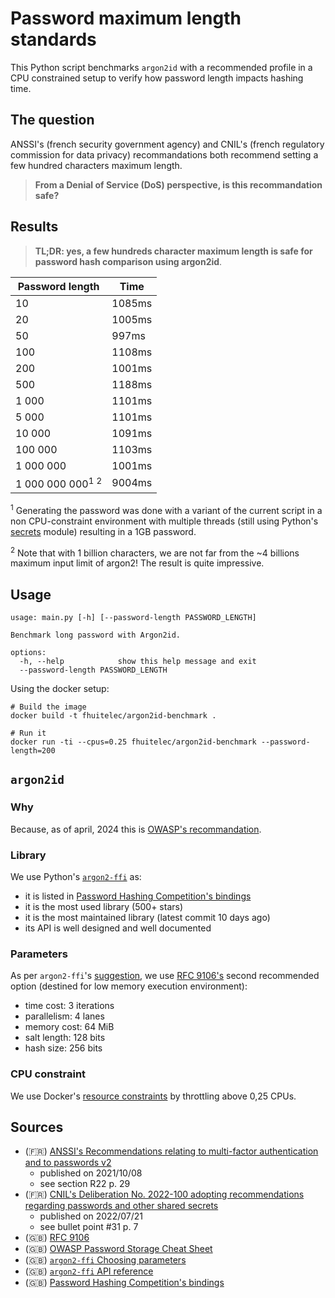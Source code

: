 # Password maximum length standards

This Python script benchmarks `argon2id` with a recommended profile in a CPU constrained setup to verify how password length impacts hashing time.

## The question

ANSSI's (french security government agency) and CNIL's (french regulatory commission for data privacy) recommandations both recommend setting a few hundred characters maximum length.

> **From a Denial of Service (DoS) perspective, is this recommandation safe?**

## Results

> **TL;DR: yes, a few hundreds character maximum length is safe for password hash comparison using argon2id**.

| Password length                        | Time   |
| -------------------------------------- | ------ |
| 10                                     | 1085ms |
| 20                                     | 1005ms |
| 50                                     | 997ms  |
| 100                                    | 1108ms |
| 200                                    | 1001ms |
| 500                                    | 1188ms |
| 1 000                                  | 1101ms |
| 5 000                                  | 1101ms |
| 10 000                                 | 1091ms |
| 100 000                                | 1103ms |
| 1 000 000                              | 1001ms |
| 1 000 000 000<sup>1</sup> <sup>2</sup> | 9004ms |

<sup>1</sup> Generating the password was done with a variant of the current script in a non CPU-constraint environment with multiple threads (still using Python's [secrets](https://docs.python.org/3/library/secrets.html) module) resulting in a 1GB password.

<sup>2</sup> Note that with 1 billion characters, we are not far from the ~4 billions maximum input limit of argon2! The result is quite impressive.

## Usage

```
usage: main.py [-h] [--password-length PASSWORD_LENGTH]

Benchmark long password with Argon2id.

options:
  -h, --help            show this help message and exit
  --password-length PASSWORD_LENGTH
```

Using the docker setup:

```shell
# Build the image
docker build -t fhuitelec/argon2id-benchmark .

# Run it 
docker run -ti --cpus=0.25 fhuitelec/argon2id-benchmark --password-length=200
```

## `argon2id`

### Why

Because, as of april, 2024 this is [OWASP's recommandation](https://cheatsheetseries.owasp.org/cheatsheets/Password_Storage_Cheat_Sheet.html).

### Library

We use Python's [`argon2-ffi`](https://pypi.org/project/argon2-cffi/) as:
- it is listed in [Password Hashing Competition's bindings](https://github.com/p-h-c/phc-winner-argon2?tab=readme-ov-file#bindings)
- it is the most used library (500+ stars)
- it is the most maintained  library (latest commit 10 days ago)
- its API is well designed and well documented

### Parameters

As per `argon2-ffi`'s [suggestion](https://argon2-cffi.readthedocs.io/en/stable/parameters.html), we use [RFC 9106's](https://www.rfc-editor.org/rfc/rfc9106.html) second recommended option (destined for low memory execution environment):

- time cost: 3 iterations
- parallelism: 4 lanes
- memory cost: 64 MiB
- salt length: 128 bits
- hash size: 256 bits

### CPU constraint

We use Docker's [resource constraints](https://docs.docker.com/config/containers/resource_constraints/#cpu) by throttling above 0,25 CPUs.

## Sources

- (🇫🇷) [ANSSI's Recommendations relating to multi-factor authentication and to passwords v2](https://cyber.gouv.fr/sites/default/files/2021/10/anssi-guide-authentification_multifacteur_et_mots_de_passe.pdf)
  - published on 2021/10/08
  - see section R22 p. 29
- (🇫🇷) [CNIL's Deliberation No. 2022-100 adopting recommendations regarding passwords and other shared secrets](https://www.cnil.fr/sites/cnil/files/atoms/files/deliberation-2022-100-du-21-juillet-2022_recommandation-aux-mots-de-passe.pdf)
  - published on 2022/07/21
  - see bullet point #31 p. 7
- (🇬🇧) [RFC 9106](https://www.rfc-editor.org/rfc/rfc9106.html)
- (🇬🇧) [OWASP Password Storage Cheat Sheet](https://cheatsheetseries.owasp.org/cheatsheets/Password_Storage_Cheat_Sheet.html)
- (🇬🇧) [`argon2-ffi` Choosing parameters](https://argon2-cffi.readthedocs.io/en/stable/parameters.html)
- (🇬🇧) [`argon2-ffi` API reference](https://argon2-cffi.readthedocs.io/en/stable/api.html)
- (🇬🇧) [Password Hashing Competition's bindings](https://github.com/p-h-c/phc-winner-argon2?tab=readme-ov-file#bindings)
